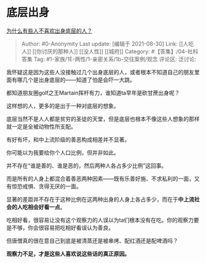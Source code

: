 # 底层出身
[为什么有些人不喜欢出身底层的人？](https://www.zhihu.com/question/26802920/answer/2091885751)

> Author: #0-Anonymity
> Last update: [编辑于 2021-08-30]
> Link: [[人吃人]] [[你讨厌的那种人]] [[没人性]] [[城府]]
> Category: #【答集】/04-社科答集
> Tag: #1-家族/1E-两性/1-亲密关系/1b-交往案例/观念 
> 评论区:
> 泛讨论:

我怀疑这是因为这些人没接触过几个出身底层的人，或者根本不知道自己的朋友里面有哪几个是出身底层的——知道了怕是会吓一大跳。

都知道朋友圈golf之王Martain挥杆有力，谁知道ta早年是砍甘蔗出身呢？

这样想的人，更多的是出于一种对底层的想象。

底层当然不是人人都是贫穷的圣徒的天堂，但是底层也根本不像这些人想象的那样就一定是全被动物性所支配。

有好有坏，和中上流阶级的善恶构成相差并不显著。

你可能以为我要给你个人口比例，但并非如此。

并不存在“谁是善的、谁是恶的，然后两种人各占多少比例”这回事。

而是所有的人身上都混合着善恶两种因素——既有乐善好施、不求私利的一面，又有惊恐戒惧、贪得无厌的一面。

显著的差距并不存在于这种比例在这两种出身的人身上各占多少，而在于**中上流社会的人吃相会好看一点**。

吃相好看，很容易让没有这个观察力的人误以为ta们根本没有在吃。你的观察力要是不够，你会很容易把吃相好看误认为善良。

但唐僧真的很在意自己到底是被清蒸还是被串烤、配红酒还是配啤酒吗？

**观察力不足，才是这些人喜欢说这些话的真正原因。**
